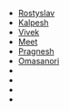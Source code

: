 * [Rostyslav](https://github.com/saketkc/fos-proposals/blob/master/GSoC-2016/Accepted/MovingBlocks-rzats-Visual-NUI-Editor/MovingBlocks-rzats-Visual-NUI-Editor.md)
* [Kalpesh](https://github.com/saketkc/fos-proposals/blob/master/GSoC-2016/Accepted/Mozilla-KalpeshKrishna-Schedule-TaskCluster-Jobs/Mozilla-KalpeshKrishna-Schedule-TaskCluster-Jobs.md)
* [Vivek](https://github.com/saketkc/fos-proposals/blob/master/GSoC-2016/Accepted/OBF-VivekRai-Linking_Phenotypes_with_SNP/OBF-VivekRai-Linking_Phenotypes_with_SNP.md)
* [Meet](https://github.com/saketkc/fos-proposals/blob/master/GSoC-2016/Accepted/PSF-Kivy-udiboy1209-Tiled-Integration-With-KivEnt/PSF-Kivy-udiboy1209-Tiled-Integration-With-KivEnt.md)
* [Pragnesh](https://github.com/saketkc/fos-proposals/blob/master/GSoC-2016/Accepted/PSF-MeetPragneshShah-RISCV-myHDL/PSF-MeetPragneshShah-RISCV-myhdl.md)
* [Omasanori](https://github.com/saketkc/fos-proposals/blob/master/GSoC-2016/Accepted/lowRISC-omasanori-Porting-musl-libc-to-RISC-V/lowRISC-omasanori-Porting-musl-libc-to-RISC-V.md)
* []()
* []()
* []()
* []()
